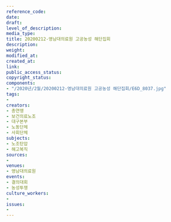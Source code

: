 ```yaml
---
reference_code: 
date: 
draft: 
level_of_description: 
media_type: 
title: 20200212-영남대의료원 고공농성 해단집회
description: 
weight: 
modified_at: 
created_at: 
link: 
public_access_status: 
copyright_status: 
components:
- "/2020년/2월/20200212-영남대의료원 고공농성 해단집회/E6D_8037.jpg"
tags:
- 
creators:
- 총연맹
- 보건의료노조
- 대구본부
- 노동단체
- 사회단체
subjects:
- 노조탄압
- 해고복직
sources:
- 
venues:
- 영남대의료원
events:
- 결의대회
- 농성투쟁
culture_workers:
- 
issues:
- 
---
```

